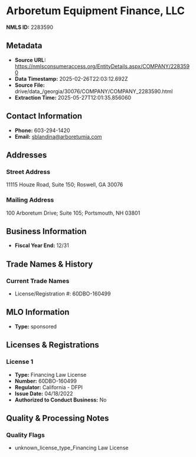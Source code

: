 # Arboretum Equipment Finance, LLC

**NMLS ID:** 2283590

## Metadata
- **Source URL:** https://nmlsconsumeraccess.org/EntityDetails.aspx/COMPANY/2283590
- **Data Timestamp:** 2025-02-26T22:03:12.692Z
- **Source File:** drive/data_/georgia/30076/COMPANY/COMPANY_2283590.html
- **Extraction Time:** 2025-05-27T12:01:35.856060

## Contact Information
- **Phone:** 603-294-1420
- **Email:** sblandina@arboretumia.com

## Addresses
### Street Address
11115 Houze Road, Suite 150; Roswell, GA 30076

### Mailing Address
100 Arboretum Drive; Suite 105; Portsmouth, NH 03801

## Business Information
- **Fiscal Year End:** 12/31

## Trade Names & History
### Current Trade Names
- License/Registration #: 60DBO-160499

## MLO Information
- **Type:** sponsored

## Licenses & Registrations

### License 1
- **Type:** Financing Law License
- **Number:** 60DBO-160499
- **Regulator:** California - DFPI
- **Issue Date:** 04/18/2022
- **Authorized to Conduct Business:** No

## Quality & Processing Notes
### Quality Flags
- unknown_license_type_Financing Law License
